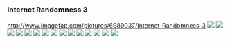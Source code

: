 ### Internet Randomness 3
http://www.imagefap.com/pictures/6989037/Internet-Randomness-3
![](http://x.imagefapusercontent.com/u/beps_183/6989037/1770154981/DB0yg0gU0AEkfJR_jpg_large.jpg)
![](http://x.imagefapusercontent.com/u/beps_183/6989037/377807365/DD_riVSU0AA75TS.jpg)
![](http://x.imagefapusercontent.com/u/beps_183/6989037/1151546520/DEFioxmU0AAFv-m.jpg)
![](http://x.imagefapusercontent.com/u/beps_183/6989037/2129554746/ma3.jpg)
![](http://x.imagefapusercontent.com/u/beps_183/6989037/1846757656/ma1.jpg)
![](http://x.imagefapusercontent.com/u/beps_183/6989037/231005470/ma2.jpg)
![](http://x.imagefapusercontent.com/u/beps_183/6989037/769062982/m8.jpg)
![](http://x.imagefapusercontent.com/u/beps_183/6989037/1410765011/m7.jpg)
![](http://x.imagefapusercontent.com/u/beps_183/6989037/608399603/ma14.jpg)
![](http://x.imagefapusercontent.com/u/beps_183/6989037/1452187904/ma4.jpg)
![](http://x.imagefapusercontent.com/u/beps_183/6989037/441092934/m5.jpg)
![](http://x.imagefapusercontent.com/u/beps_183/6989037/955990124/ma8.jpg)
![](http://x.imagefapusercontent.com/u/beps_183/6989037/1825837192/ma9.jpg)
![](http://x.imagefapusercontent.com/u/beps_183/6989037/206971061/ma3.jpg)
![](http://x.imagefapusercontent.com/u/beps_183/6989037/1662204472/ma4.jpg)
![]()
![]()
![]()
![]()
![]()
![]()
